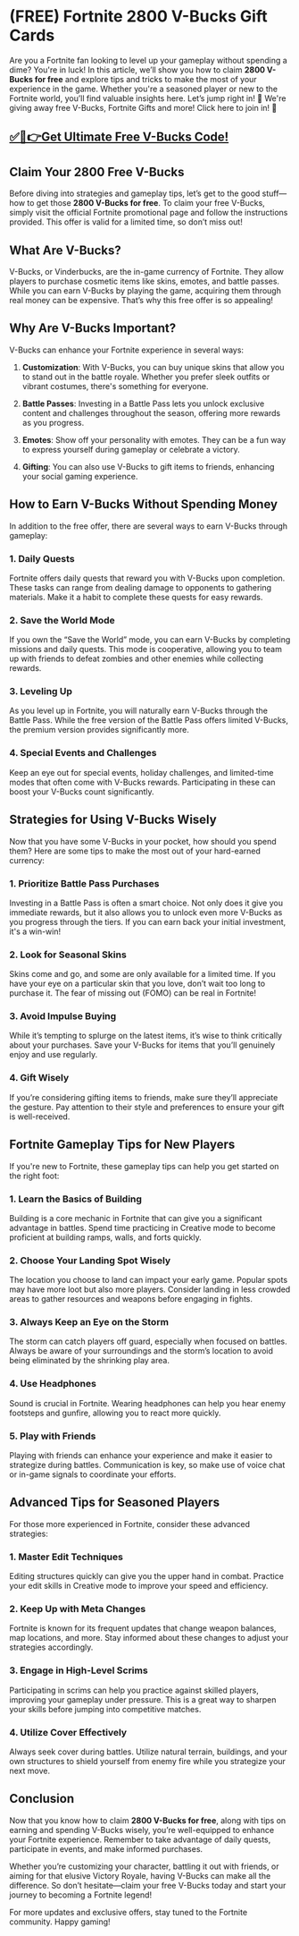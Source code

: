 # (FREE) Fortnite 2800 V-Bucks Gift Cards

Are you a Fortnite fan looking to level up your gameplay without spending a dime? You're in luck! In this article, we’ll show you how to claim **2800 V-Bucks for free** and explore tips and tricks to make the most of your experience in the game. Whether you're a seasoned player or new to the Fortnite world, you’ll find valuable insights here. Let’s jump right in! 🎁 We're giving away free V-Bucks, Fortnite Gifts and more! Click here to join in! 🎁

## [✅🔴👉Get Ultimate Free V-Bucks Code!](https://mrlyons.github.io/freecode/)

## Claim Your 2800 Free V-Bucks

Before diving into strategies and gameplay tips, let’s get to the good stuff—how to get those **2800 V-Bucks for free**. To claim your free V-Bucks, simply visit the official Fortnite promotional page and follow the instructions provided. This offer is valid for a limited time, so don’t miss out!

## What Are V-Bucks?

V-Bucks, or Vinderbucks, are the in-game currency of Fortnite. They allow players to purchase cosmetic items like skins, emotes, and battle passes. While you can earn V-Bucks by playing the game, acquiring them through real money can be expensive. That’s why this free offer is so appealing!

## Why Are V-Bucks Important?

V-Bucks can enhance your Fortnite experience in several ways:

1. **Customization**: With V-Bucks, you can buy unique skins that allow you to stand out in the battle royale. Whether you prefer sleek outfits or vibrant costumes, there's something for everyone.
  
2. **Battle Passes**: Investing in a Battle Pass lets you unlock exclusive content and challenges throughout the season, offering more rewards as you progress.

3. **Emotes**: Show off your personality with emotes. They can be a fun way to express yourself during gameplay or celebrate a victory.

4. **Gifting**: You can also use V-Bucks to gift items to friends, enhancing your social gaming experience.

## How to Earn V-Bucks Without Spending Money

In addition to the free offer, there are several ways to earn V-Bucks through gameplay:

### 1. Daily Quests

Fortnite offers daily quests that reward you with V-Bucks upon completion. These tasks can range from dealing damage to opponents to gathering materials. Make it a habit to complete these quests for easy rewards.

### 2. Save the World Mode

If you own the “Save the World” mode, you can earn V-Bucks by completing missions and daily quests. This mode is cooperative, allowing you to team up with friends to defeat zombies and other enemies while collecting rewards.

### 3. Leveling Up

As you level up in Fortnite, you will naturally earn V-Bucks through the Battle Pass. While the free version of the Battle Pass offers limited V-Bucks, the premium version provides significantly more.

### 4. Special Events and Challenges

Keep an eye out for special events, holiday challenges, and limited-time modes that often come with V-Bucks rewards. Participating in these can boost your V-Bucks count significantly.

## Strategies for Using V-Bucks Wisely

Now that you have some V-Bucks in your pocket, how should you spend them? Here are some tips to make the most out of your hard-earned currency:

### 1. Prioritize Battle Pass Purchases

Investing in a Battle Pass is often a smart choice. Not only does it give you immediate rewards, but it also allows you to unlock even more V-Bucks as you progress through the tiers. If you can earn back your initial investment, it's a win-win!

### 2. Look for Seasonal Skins

Skins come and go, and some are only available for a limited time. If you have your eye on a particular skin that you love, don’t wait too long to purchase it. The fear of missing out (FOMO) can be real in Fortnite!

### 3. Avoid Impulse Buying

While it’s tempting to splurge on the latest items, it’s wise to think critically about your purchases. Save your V-Bucks for items that you’ll genuinely enjoy and use regularly.

### 4. Gift Wisely

If you’re considering gifting items to friends, make sure they’ll appreciate the gesture. Pay attention to their style and preferences to ensure your gift is well-received.

## Fortnite Gameplay Tips for New Players

If you're new to Fortnite, these gameplay tips can help you get started on the right foot:

### 1. Learn the Basics of Building

Building is a core mechanic in Fortnite that can give you a significant advantage in battles. Spend time practicing in Creative mode to become proficient at building ramps, walls, and forts quickly.

### 2. Choose Your Landing Spot Wisely

The location you choose to land can impact your early game. Popular spots may have more loot but also more players. Consider landing in less crowded areas to gather resources and weapons before engaging in fights.

### 3. Always Keep an Eye on the Storm

The storm can catch players off guard, especially when focused on battles. Always be aware of your surroundings and the storm’s location to avoid being eliminated by the shrinking play area.

### 4. Use Headphones

Sound is crucial in Fortnite. Wearing headphones can help you hear enemy footsteps and gunfire, allowing you to react more quickly.

### 5. Play with Friends

Playing with friends can enhance your experience and make it easier to strategize during battles. Communication is key, so make use of voice chat or in-game signals to coordinate your efforts.

## Advanced Tips for Seasoned Players

For those more experienced in Fortnite, consider these advanced strategies:

### 1. Master Edit Techniques

Editing structures quickly can give you the upper hand in combat. Practice your edit skills in Creative mode to improve your speed and efficiency.

### 2. Keep Up with Meta Changes

Fortnite is known for its frequent updates that change weapon balances, map locations, and more. Stay informed about these changes to adjust your strategies accordingly.

### 3. Engage in High-Level Scrims

Participating in scrims can help you practice against skilled players, improving your gameplay under pressure. This is a great way to sharpen your skills before jumping into competitive matches.

### 4. Utilize Cover Effectively

Always seek cover during battles. Utilize natural terrain, buildings, and your own structures to shield yourself from enemy fire while you strategize your next move.

## Conclusion

Now that you know how to claim **2800 V-Bucks for free**, along with tips on earning and spending V-Bucks wisely, you’re well-equipped to enhance your Fortnite experience. Remember to take advantage of daily quests, participate in events, and make informed purchases.

Whether you’re customizing your character, battling it out with friends, or aiming for that elusive Victory Royale, having V-Bucks can make all the difference. So don’t hesitate—claim your free V-Bucks today and start your journey to becoming a Fortnite legend!

For more updates and exclusive offers, stay tuned to the Fortnite community. Happy gaming!
